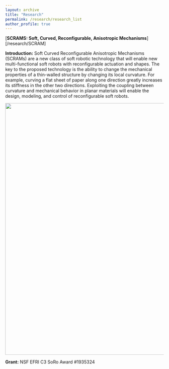 ```yaml
---
layout: archive
title: "Research"
permalink: /research/research_list
author_profile: true
---
```


[**SCRAMS: Soft, Curved, Reconfigurable, Anisotropic Mechanisms**][/research/SCRAM]

**Introduction:** Soft Curved Reconfigurable Anisotropic Mechanisms (SCRAMs) are a new class of soft robotic technology that will enable new multi-functional soft robots with reconfigurable actuation and shapes. The key to the proposed technology is the ability to change the mechanical properties of a thin-walled structure by changing its local curvature. For example, curving a flat sheet of paper along one direction greatly increases its stiffness in the other two directions. Exploiting the coupling between curvature and mechanical behavior in planar materials will enable the design, modeling, and control of reconfigurable soft robots.

<img align="center" width="800" src="/SCRAM_intro.png">

**Grant:** NSF EFRI C3 SoRo Award #1935324